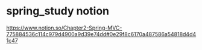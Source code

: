 # spring_study notion
https://www.notion.so/Chapter2-Spring-MVC-775884536c114c979d4900a9d39e74dd#0e29f8c6170a487586a54818d4d41c47
